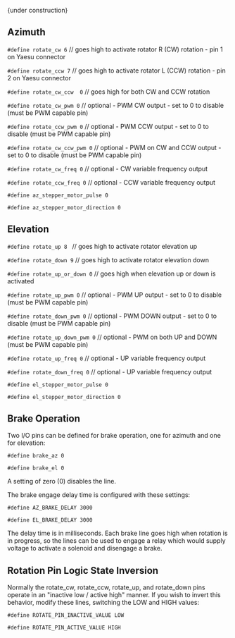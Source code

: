 {under construction}

## Azimuth
`#define rotate_cw 6`              // goes high to activate rotator R (CW) rotation - pin 1 on Yaesu connector

`#define rotate_ccw 7`             // goes high to activate rotator L (CCW) rotation - pin 2 on Yaesu connector

`#define rotate_cw_ccw  0`         // goes high for both CW and CCW rotation

`#define rotate_cw_pwm 0`          // optional - PWM CW output - set to 0 to disable (must be PWM capable pin)

`#define rotate_ccw_pwm 0`         // optional - PWM CCW output - set to 0 to disable (must be PWM capable pin)

`#define rotate_cw_ccw_pwm 0`      // optional - PWM on CW and CCW output - set to 0 to disable (must be PWM capable pin)

`#define rotate_cw_freq 0`         // optional - CW variable frequency output

`#define rotate_ccw_freq 0`        // optional - CCW variable frequency output

`#define az_stepper_motor_pulse 0`

`#define az_stepper_motor_direction 0`

## Elevation
`#define rotate_up 8 `              // goes high to activate rotator elevation up

`#define rotate_down 9`             // goes high to activate rotator elevation down

`#define rotate_up_or_down 0`      // goes high when elevation up or down is activated

`#define rotate_up_pwm 0`           // optional - PWM UP output - set to 0 to disable (must be PWM capable pin)

`#define rotate_down_pwm 0`         // optional - PWM DOWN output - set to 0 to disable (must be PWM capable pin)

`#define rotate_up_down_pwm 0`      // optional - PWM on both UP and DOWN (must be PWM capable pin)

`#define rotate_up_freq 0`          // optional - UP variable frequency output

`#define rotate_down_freq 0`        // optional - UP variable frequency output

`#define el_stepper_motor_pulse 0`

`#define el_stepper_motor_direction 0`

## Brake Operation

Two I/O pins can be defined for brake operation, one for azimuth and one for elevation:

`#define brake_az 0`

`#define brake_el 0`

A setting of zero (0) disables the line.

The brake engage delay time is configured with these settings:

`#define AZ_BRAKE_DELAY 3000`

`#define EL_BRAKE_DELAY 3000`

The delay time is in milliseconds.  Each brake line goes high when rotation is in progress, so the lines can be used to engage a relay which would supply voltage to activate a solenoid and disengage a brake.
## Rotation Pin Logic State Inversion

Normally the rotate_cw, rotate_ccw, rotate_up, and rotate_down pins operate in an "inactive low / active high" manner.  If you wish to invert this behavior, modify these lines, switching the LOW and HIGH values:

`#define ROTATE_PIN_INACTIVE_VALUE LOW`

`#define ROTATE_PIN_ACTIVE_VALUE HIGH`
